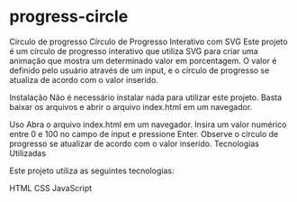 # progress-circle
Circulo de progresso
Círculo de Progresso Interativo com SVG
Este projeto é um círculo de progresso interativo que utiliza SVG para criar uma animação que mostra um determinado valor em porcentagem. O valor é definido pelo usuário através de um input, e o círculo de progresso se atualiza de acordo com o valor inserido.

Instalação
Não é necessário instalar nada para utilizar este projeto. Basta baixar os arquivos e abrir o arquivo index.html em um navegador.

Uso
Abra o arquivo index.html em um navegador.
Insira um valor numérico entre 0 e 100 no campo de input e pressione Enter.
Observe o círculo de progresso se atualizar de acordo com o valor inserido.
Tecnologias Utilizadas


Este projeto utiliza as seguintes tecnologias:

HTML
CSS
JavaScript
